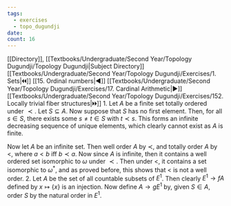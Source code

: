 ```yaml
---
tags:
  - exercises
  - topo_dugundji
date: 
count: 16
---
```

[[Directory]], [[Textbooks/Undergraduate/Second Year/Topology Dugundji/Topology Dugundji|Subject Directory]]
[[Textbooks/Undergraduate/Second Year/Topology Dugundji/Exercises/1. Sets|🞀🞀]] [[15. Ordinal numbers|◀]] [[Textbooks/Undergraduate/Second Year/Topology Dugundji/Exercises/17. Cardinal Arithmetic|▶]] [[Textbooks/Undergraduate/Second Year/Topology Dugundji/Exercises/152. Locally trivial fiber structures|🞂🞂]]
1. 
Let ${} A {}$ be a finite set totally ordered under $\prec {}$. Let ${} S \subseteq A {}$. Now suppose that $S$ has no first element. Then, for all ${} s \in S {}$, there exists some ${} s\neq t \in S {}$ with ${} t \prec s {}$. This forms an infinite decreasing sequence of unique elements, which clearly cannot exist as ${} A {}$ is finite. 

Now let $A {}$ be an infinite set. Then well order $A$ by $\prec$, and totally order $A$ by $<$, where $a<b {}$ iff ${} b \prec a {}$. Now since $A$ is infinite, then it contains a well ordered set isomorphic to $\omega$ under ${} \prec {}$. Then under $<$, it contains a set isomorphic to $\omega^{*}$, and as proved before, this shows that $<$ is not a well order.
2. 
Let $A$ be the set of all countable subsets of ${} E^{1}$. Then clearly ${} E^{1}\to{f}A {}$ defined by ${} x \mapsto \{ x \} {}$ is an injection. Now define ${} A \to{g}E^{1} {}$ by, given ${} S \in A {}$, order $S$ by the natural order in ${} E^{1}$. 
